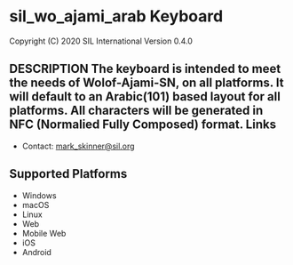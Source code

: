 sil_wo_ajami_arab Keyboard
=====================

Copyright (C) 2020 SIL International
Version 0.4.0

__DESCRIPTION__
The keyboard is intended to meet the needs of Wolof-Ajami-SN, on all platforms.
It will default to an Arabic(101) based layout for all platforms.
All characters will be generated in NFC (Normalied Fully Composed) format.
Links
-----

 * Contact:  mark_skinner@sil.org

Supported Platforms
-------------------
 * Windows
 * macOS
 * Linux
 * Web
 * Mobile Web
 * iOS
 * Android
